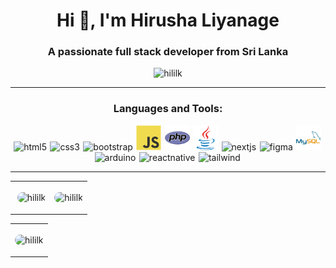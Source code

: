 <h1 align="center">Hi 👋, I'm Hirusha Liyanage</h1>

<h3 align="center">A passionate full stack developer from Sri Lanka</h3>

<p align="center"> <img src="https://komarev.com/ghpvc/?username=hililk&label=Profile%20views&color=0e75b6&style=flat" alt="hililk" /> </p>

<p align="center">
</p>
<hr/>
<h3 align="center">Languages and Tools:</h3>
<div align="center" style="gap: 10%;">
    <img src="https://www.vectorlogo.zone/logos/w3_html5/w3_html5-icon.svg" alt="html5" width="40" height="40" style="margin-right: 0.3%;" />
    <img src="https://www.vectorlogo.zone/logos/w3_css/w3_css-icon.svg" alt="css3" width="40" height="40" style="margin-right: 0.3%;" />
    <img src="https://upload.vectorlogo.zone/logos/getbootstrap/images/987f8f6c-263a-47b1-a85d-853cfca215d9.svg" alt="bootstrap" width="40" height="40" style="margin-right: 0.3%;" />
    <img src="https://raw.githubusercontent.com/devicons/devicon/master/icons/javascript/javascript-original.svg" alt="javascript" width="40" height="40" style="margin-right: 0.3%;" />
    <img src="https://raw.githubusercontent.com/devicons/devicon/master/icons/php/php-original.svg" alt="php" width="40" height="40" style="margin-right: 0.3%;" />
    <img src="https://raw.githubusercontent.com/devicons/devicon/master/icons/java/java-original.svg" alt="java" width="40" height="40" style="margin-right: 0.3%;" />
    <img src="https://www.vectorlogo.zone/logos/nextjs/nextjs-icon.svg" alt="nextjs" width="40" height="40" style="margin-right: 0.3%;" />
    <img src="https://www.vectorlogo.zone/logos/figma/figma-icon.svg" alt="figma" width="40" height="40" style="margin-right: 0.3%;" />
    <img src="https://raw.githubusercontent.com/devicons/devicon/master/icons/mysql/mysql-original-wordmark.svg" alt="mysql" width="40" height="40" style="margin-right: 0.3%;" />
    <img src="https://cdn.worldvectorlogo.com/logos/arduino-1.svg" alt="arduino" width="40" height="40" style="margin-right: 0.3%;" />
    <img src="https://reactnative.dev/img/header_logo.svg" alt="reactnative" width="40" height="40" style="margin-right: 0.3%;" />
    <img src="https://www.vectorlogo.zone/logos/tailwindcss/tailwindcss-icon.svg" alt="tailwind" width="40" height="40" style="margin-right: 0.3%;" />
</div>
<hr/>

<table align="center">
    <tr>
        <td>
            <p>&nbsp;<img align="center" src="https://github-readme-stats.vercel.app/api?username=hililk&show_icons=true&locale=en&theme=dark#gh-dark-mode-only" alt="hililk" style="border-radius: 15px;" /></p>
        </td>
        <td>
            <p><img align="center" src="https://github-readme-streak-stats.herokuapp.com/?user=hililk&theme=dark#gh-dark-mode-only" alt="hililk" style="border-radius: 15px;" /></p>
        </td>
    </tr>
</table>

<table align="center">
    <tr>
        <td>
            <p><img align="center" src="https://github-readme-stats.vercel.app/api/top-langs?username=hililk&show_icons=true&locale=en&layout=compact&theme=dark#gh-dark-mode-only" alt="hililk" style="border-radius: 15px;" /></p>
        </td>
    </tr>
</table>
